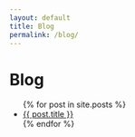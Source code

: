 ```yaml
---
layout: default
title: Blog
permalink: /blog/
---
```

<h1>Blog</h1>
<ul>
  {% for post in site.posts %}
   <li>
    <a href="{{ post.url | relative_url }}">{{ post.title }}</a>
   </li>
  {% endfor %}
</ul>
